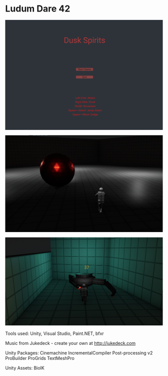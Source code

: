 # Ludum Dare 42


![Alt text](https://github.com/tinamil/Ludum-Dare-42/blob/master/Dusk%20Spirits%20Title%20Screen.png?raw=true)

![Alt text](https://github.com/tinamil/Ludum-Dare-42/blob/master/Dusk%20Spirits%20Action%20Shot.png?raw=true)

![Alt text](https://github.com/tinamil/Ludum-Dare-42/blob/master/Dusk%20Spirits%20Action%20Shot%202.png?raw=true)


Tools used:
Unity, Visual Studio, Paint.NET, bfxr

Music from Jukedeck - create your own at http://jukedeck.com

Unity Packages:
Cinemachine
IncrementalCompiler
Post-processing v2
ProBuilder
ProGrids
TextMeshPro

Unity Assets:
BioIK
